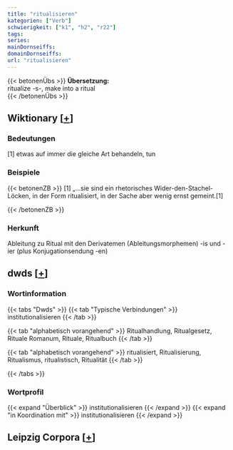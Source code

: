 ```yaml
---
title: "ritualisieren"
kategorien: ["Verb"]
schwierigkeit: ["k1", "h2", "r22"]
tags:
series:
mainDornseiffs:
domainDornseiffs:
url: "ritualisieren"
---
```


{{< betonenÜbs >}}
**Übersetzung:**  
ritualize -s-, make into a ritual  
{{< /betonenÜbs >}}

## Wiktionary [[+](https://de.wiktionary.org/wiki/ritualisieren)]

### Bedeutungen
[1] etwas auf immer die gleiche Art behandeln, tun  

### Beispiele
{{< betonenZB >}}
[1] „…sie sind ein rhetorisches Wider-den-Stachel-Löcken, in der Form ritualisiert, in der Sache aber wenig ernst gemeint.[1]  

{{< /betonenZB >}}
### Herkunft
Ableitung zu Ritual mit den Derivatemen (Ableitungsmorphemen) -is und -ier (plus Konjugationsendung -en)  



## dwds [[+](https://www.dwds.de/wb/ritualisieren)]

### Wortinformation
{{< tabs "Dwds" >}}
{{< tab "Typische Verbindungen" >}}
institutionalisieren
{{< /tab >}}

{{< tab "alphabetisch vorangehend" >}}
Ritualhandlung, Ritualgesetz, Rituale Romanum, Rituale, Ritualbuch
{{< /tab >}}

{{< tab "alphabetisch vorangehend" >}}
ritualisiert, Ritualisierung, Ritualismus, ritualistisch, Ritualität
{{< /tab >}}

{{< /tabs >}}

### Wortprofil
{{< expand "Überblick" >}} institutionalisieren {{< /expand >}}
{{< expand "in Koordination mit" >}} institutionalisieren {{< /expand >}}

## Leipzig Corpora [[+](https://corpora.uni-leipzig.de/en/res?word=ritualisieren&corpusId=deu_newscrawl-public_2018)]

